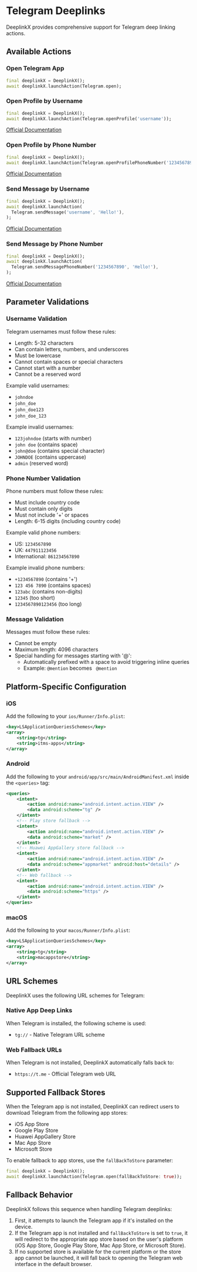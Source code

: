 # Telegram Deeplinks

DeeplinkX provides comprehensive support for Telegram deep linking actions.

## Available Actions

### Open Telegram App
```dart
final deeplinkX = DeeplinkX();
await deeplinkX.launchAction(Telegram.open);
```

### Open Profile by Username
```dart
final deeplinkX = DeeplinkX();
await deeplinkX.launchAction(Telegram.openProfile('username'));
```
[Official Documentation](https://core.telegram.org/api/links#public-username-links)

### Open Profile by Phone Number
```dart
final deeplinkX = DeeplinkX();
await deeplinkX.launchAction(Telegram.openProfilePhoneNumber('1234567890'));
```
[Official Documentation](https://core.telegram.org/api/links#phone-number-links)

### Send Message by Username
```dart
final deeplinkX = DeeplinkX();
await deeplinkX.launchAction(
  Telegram.sendMessage('username', 'Hello!'),
);
```
[Official Documentation](https://core.telegram.org/api/links#public-username-links)

### Send Message by Phone Number
```dart
final deeplinkX = DeeplinkX();
await deeplinkX.launchAction(
  Telegram.sendMessagePhoneNumber('1234567890', 'Hello!'),
);
```
[Official Documentation](https://core.telegram.org/api/links#phone-number-links)

## Parameter Validations

### Username Validation
Telegram usernames must follow these rules:
- Length: 5-32 characters
- Can contain letters, numbers, and underscores
- Must be lowercase
- Cannot contain spaces or special characters
- Cannot start with a number
- Cannot be a reserved word

Example valid usernames:
- `johndoe`
- `john_doe`
- `john_doe123`
- `john_doe_123`

Example invalid usernames:
- `123johndoe` (starts with number)
- `john doe` (contains space)
- `john@doe` (contains special character)
- `JOHNDOE` (contains uppercase)
- `admin` (reserved word)

### Phone Number Validation
Phone numbers must follow these rules:
- Must include country code
- Must contain only digits
- Must not include '+' or spaces
- Length: 6-15 digits (including country code)

Example valid phone numbers:
- US: `1234567890`
- UK: `447911123456`
- International: `861234567890`

Example invalid phone numbers:
- `+1234567890` (contains '+')
- `123 456 7890` (contains spaces)
- `123abc` (contains non-digits)
- `12345` (too short)
- `1234567890123456` (too long)

### Message Validation
Messages must follow these rules:
- Cannot be empty
- Maximum length: 4096 characters
- Special handling for messages starting with '@':
  - Automatically prefixed with a space to avoid triggering inline queries
  - Example: `@mention` becomes ` @mention`

## Platform-Specific Configuration

### iOS
Add the following to your `ios/Runner/Info.plist`:
```xml
<key>LSApplicationQueriesSchemes</key>
<array>
    <string>tg</string>
    <string>itms-apps</string>
</array>
```

### Android
Add the following to your `android/app/src/main/AndroidManifest.xml` inside the `<queries>` tag:
```xml
<queries>
    <intent>
        <action android:name="android.intent.action.VIEW" />
        <data android:scheme="tg" />
    </intent>
    <!-- Play store fallback -->
    <intent>
        <action android:name="android.intent.action.VIEW" />
        <data android:scheme="market" />
    </intent>
    <!-- Huawei AppGallery store fallback -->
    <intent>
        <action android:name="android.intent.action.VIEW" />
        <data android:scheme="appmarket" android:host="details" />
    </intent>
    <!-- Web fallback -->
    <intent>
        <action android:name="android.intent.action.VIEW" />
        <data android:scheme="https" />
    </intent>
</queries>
```

### macOS
Add the following to your `macos/Runner/Info.plist`:
```xml
<key>LSApplicationQueriesSchemes</key>
<array>
    <string>tg</string>
    <string>macappstore</string>
</array>
```

## URL Schemes

DeeplinkX uses the following URL schemes for Telegram:

### Native App Deep Links
When Telegram is installed, the following scheme is used:
- `tg://` - Native Telegram URL scheme

### Web Fallback URLs
When Telegram is not installed, DeeplinkX automatically falls back to:
- `https://t.me` - Official Telegram web URL 

## Supported Fallback Stores
When the Telegram app is not installed, DeeplinkX can redirect users to download Telegram from the following app stores:

- iOS App Store
- Google Play Store
- Huawei AppGallery Store
- Mac App Store
- Microsoft Store

To enable fallback to app stores, use the `fallBackToStore` parameter:

```dart
final deeplinkX = DeeplinkX();
await deeplinkX.launchAction(Telegram.open(fallBackToStore: true));
```

## Fallback Behavior
DeeplinkX follows this sequence when handling Telegram deeplinks:

1. First, it attempts to launch the Telegram app if it's installed on the device.
2. If the Telegram app is not installed and `fallBackToStore` is set to `true`, it will redirect to the appropriate app store based on the user's platform (iOS App Store, Google Play Store, Mac App Store, or Microsoft Store).
3. If no supported store is available for the current platform or the store app cannot be launched, it will fall back to opening the Telegram web interface in the default browser.
